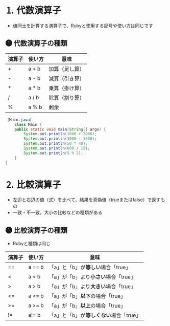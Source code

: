 # ⒈ 代数演算子
- 値同士を計算する演算子で、Rubyと使用する記号や使い方は同じです

## ❶ 代数演算子の**種類**
| 演算子 | 使い方 | 意味 |
| --- | --- | --- |
| + | a + b | 加算（足し算） |
| - | a - b | 減算（引き算） |
| * | a * b | 乗算（掛け算） |
| / | a / b | 除算（割り算） |
| % | a % b | 剰余 |

```java
［Main.java］
	class Main {
    public static void main(String[] args) {
        System.out.println(1000 + 2000);
        System.out.println(3000 - 1500);
        System.out.println(50 * 40);
        System.out.println(600 / 15);
        System.out.println(5 % 2);
    }
}

```

# ⒉ 比較演算子
- 左辺と右辺の値（式）を比べて、結果を真偽値（trueまたはfalse）で返すもの
- 一致・不一致，大小の比較などの種類がある

## ❶ 比較演算子の種類
- Rubyと種類は同じ

| 演算子 | 使い方 | 意味 |
| --- | --- | --- |
| == | a == b | 「a」と「b」が**等しい**場合「true」 |
| < | a < b | 「a」が「b」より**小さい**場合「true」 |
| > | a > b | 「a」が「b」より**大きい**場合「true」 |
| <= | a <= b | 「a」が「b」**以下**の場合「true」 |
| >= | a >= b | 「a」が「b」**以上**の場合「true」 |
| != | a!= b | 「a」と「b」が**等しくない**場合「true」 |
